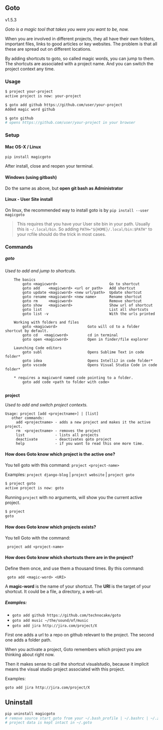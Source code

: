 ## Goto 
v1.5.3

*Goto is a magic tool that takes you were you want to be, now.* 

When you are involved in different projects,  they all  have their own folders, important files, links to good articles or key websites. The problem is that all these are spread out on different locations.

By adding shortcuts to goto, so called magic words, you can jump to them.
The shortcuts are associated with a project name. And you can switch the project context
any time.

### Usage

```bash
$ project your-project
active project is now: your-project

$ goto add github https://github.com/user/your-project
Added magic word github

$ goto github
# opens https://github.com/user/your-project in your browser 
```

### Setup 

#### Mac OS-X / Linux
```
pip install magicgoto
```
After install, close and reopen your terminal.

#### Windows (using gitbash)
Do the same as above, but **open git bash as Administrator**


#### Linux - User Site install
On linux, the recommended way to install goto is by `pip install --user magicgoto`

> This requires that you have your User site bin  in your path.
> Usually this is `~/.local/bin`. So adding `PATH="${HOME}/.local/bin:$PATH"` to
> your rcfile should do the trick in most cases. 


### Commands

##### goto

*Used to add and jump to shortcuts.*

```
    The basics
        goto <magicword>                        Go to shortcut
        goto add    <magicword> <url or path>   Add shortcut
        goto update <magicword> <new url/path>  Update shortcut
        goto rename <magicword> <new name>      Rename shortcut
        goto rm     <magicword>                 Remove shortcut
        goto show   <magicword>                 Show url of shortcut
        goto list                               List all shortcuts
        goto list -v                            With the urls printed

    Working with folders and files
        goto <magicword>              Goto will cd to a folder shortcut by default.
        goto cd   <magicword>         cd in terminal
        goto open <magicword>         Open in finder/file explorer

    Launching Code editors
        goto subl                     Opens Sublime Text in code folder* 
        goto idea                     Opens IntelliJ in code folder*
        goto vscode                   Opens Visual Studio Code in code folder*

    * requires a magicword named code pointing to a folder.
        goto add code <path to folder with code>
                       
```



**project**

*Used to add and switch project contexts.*

```
Usage: project [add <projectname>] | [list]
   other commands:
     add <projectname> - adds a new project and makes it the active project.
     rm  <projectname> - removes the project
     list              - lists all projects
     deactivate        - deactivates goto project
     help              - if you want to read this one more time.
```




#### How does Goto know which project is the active one?

You tell goto with this command:  `project <project-name>`

Examples: `project django-blog`  | `project website`  |  `project goto`

``````bash
$ project goto
active project is now: goto
``````



Running `project` with no arguments, will show you the current active project.

```bash
$ project
goto
```




#### How does Goto know which projects exists?

You tell Goto with the command:

     project add <project-name>

 



#### How does Goto know which shortcuts there are in the project?

Define them once, and use them a thousand times. By this command:

     goto add <magic-word> <URI>

A **magic-word** is the name of your shortcut. 
The **URI** is the target of your shortcut. It could be a file, a directory, a web-url.

##### Examples:

* `goto add github https://github.com/technocake/goto`
* `goto add music ~/the/sound/of/music`  
* `goto add jira http://jira.com/project/X`

First one adds a url to a repo on github relevant to the project.
The second one adds a folder path.

When you activate a project, Goto remembers which project you are thinking about right now. 

Then it makes sense to call the shortcut visualstudio, because it implicit means the visual studio project associated with this project.

Examples:

    goto add jira http://jira.com/project/X



## Uninstall

```bash
pip uninstall magicgoto
# remove source start_goto from your ~/.bash_profile | ~/.bashrc | ~/.zshrc
# project data is kept intact in ~/.goto
```

